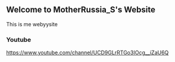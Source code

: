## Welcome to MotherRussia_S's Website

This is me webyysite

### Youtube
https://www.youtube.com/channel/UCD9GLrRTGo3IOcg__iZaU6Q


